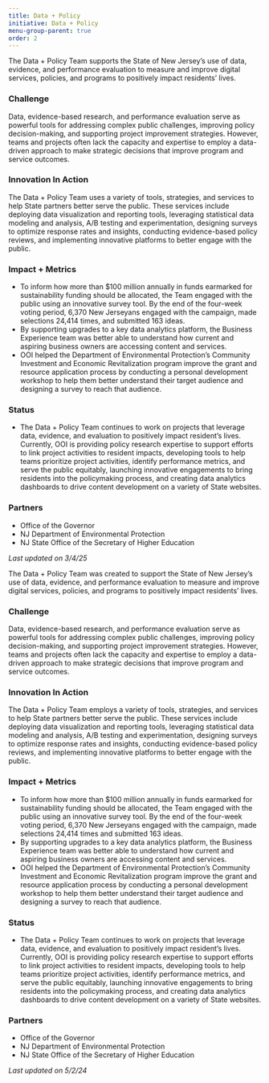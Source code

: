```yaml
---
title: Data + Policy
initiative: Data + Policy
menu-group-parent: true
order: 2
---
```


The Data \+ Policy Team supports the State of New Jersey’s use of data, evidence, and performance evaluation to measure and improve digital services, policies, and programs to positively impact residents’ lives.

### Challenge

Data, evidence-based research, and performance evaluation serve as powerful tools for addressing complex public challenges, improving policy decision-making, and supporting project improvement strategies. However, teams and projects often lack the capacity and expertise to employ a data-driven approach to make strategic decisions that improve program and service outcomes.

### Innovation In Action

The Data \+ Policy Team uses a variety of tools, strategies, and services to help State partners better serve the public. These services include deploying data visualization and reporting tools, leveraging statistical data modeling and analysis, A/B testing and experimentation, designing surveys to optimize response rates and insights, conducting evidence-based policy reviews, and implementing innovative platforms to better engage with the public. 

### Impact \+ Metrics

* To inform how more than $100 million annually in funds earmarked for sustainability funding should be allocated, the Team engaged with the public using an innovative survey tool. By the end of the four-week voting period, 6,370 New Jerseyans engaged with the campaign, made selections 24,414 times, and submitted 163 ideas.  
* By supporting upgrades to a key data analytics platform, the Business Experience team was better able to understand how current and aspiring business owners are accessing content and services.  
* OOI helped the Department of Environmental Protection’s Community Investment and Economic Revitalization program improve the grant and resource application process by conducting a personal development workshop to help them better understand their target audience and designing a survey to reach that audience.  

### Status

* The Data \+ Policy Team continues to work on projects that leverage data, evidence, and evaluation to positively impact resident’s lives. Currently, OOI is providing policy research expertise to support efforts to link project activities to resident impacts, developing tools to help teams prioritize project activities, identify performance metrics, and serve the public equitably, launching innovative engagements to bring residents into the policymaking process, and creating data analytics dashboards to drive content development on a variety of State websites. 

### Partners

* Office of the Governor  
* NJ Department of Environmental Protection  
* NJ State Office of the Secretary of Higher Education 

*Last updated on 3/4/25*

The Data + Policy Team was created to support the State of New Jersey’s use of data, evidence, and performance evaluation to measure and improve digital services, policies, and programs to positively impact residents’ lives.

### Challenge

Data, evidence-based research, and performance evaluation serve as powerful tools for addressing complex public challenges, improving policy decision-making, and supporting project improvement strategies. However, teams and projects often lack the capacity and expertise to employ a data-driven approach to make strategic decisions that improve program and service outcomes.

### Innovation In Action

The Data + Policy Team employs a variety of tools, strategies, and services to help State partners better serve the public. These services include deploying data visualization and reporting tools, leveraging statistical data modeling and analysis, A/B testing and experimentation, designing surveys to optimize response rates and insights, conducting evidence-based policy reviews, and implementing innovative platforms to better engage with the public.

### Impact + Metrics

-   To inform how more than $100 million annually in funds earmarked for sustainability funding should be allocated, the Team engaged with the public using an innovative survey tool. By the end of the four-week voting period, 6,370 New Jerseyans engaged with the campaign, made selections 24,414 times and submitted 163 ideas.
-   By supporting upgrades to a key data analytics platform, the Business Experience team was better able to understand how current and aspiring business owners are accessing content and services.
-   OOI helped the Department of Environmental Protection’s Community Investment and Economic Revitalization program improve the grant and resource application process by conducting a personal development workshop to help them better understand their target audience and designing a survey to reach that audience.  

### Status

-   The Data + Policy Team continues to work on projects that leverage data, evidence, and evaluation to positively impact resident’s lives. Currently, OOI is providing policy research expertise to support efforts to link project activities to resident impacts, developing tools to help teams prioritize project activities, identify performance metrics, and serve the public equitably, launching innovative engagements to bring residents into the policymaking process, and creating data analytics dashboards to drive content development on a variety of State websites. 

### Partners

-   Office of the Governor
-   NJ Department of Environmental Protection
-   NJ State Office of the Secretary of Higher Education


*Last updated on 5/2/24*
